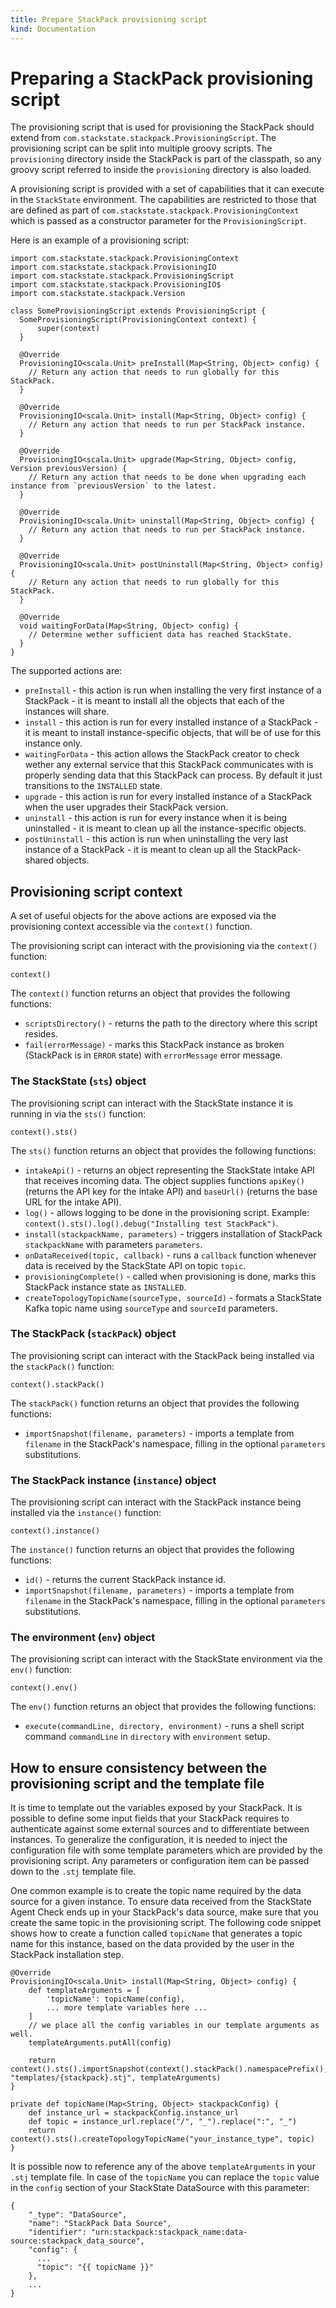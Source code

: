 ```yaml
---
title: Prepare StackPack provisioning script
kind: Documentation
---
```


# Preparing a StackPack provisioning script

The provisioning script that is used for provisioning the StackPack should extend from `com.stackstate.stackpack.ProvisioningScript`. The provisioning script can be split into multiple groovy scripts. The `provisioning` directory inside the StackPack is part of the classpath, so any groovy script referred to inside the `provisioning` directory is also loaded.

A provisioning script is provided with a set of capabilities that it can execute in the `StackState` environment. The capabilities are restricted to those that are defined as part of `com.stackstate.stackpack.ProvisioningContext` which is passed as a constructor parameter for the `ProvisioningScript`.

Here is an example of a provisioning script:

```text
import com.stackstate.stackpack.ProvisioningContext
import com.stackstate.stackpack.ProvisioningIO
import com.stackstate.stackpack.ProvisioningScript
import com.stackstate.stackpack.ProvisioningIO$
import com.stackstate.stackpack.Version

class SomeProvisioningScript extends ProvisioningScript {
  SomeProvisioningScript(ProvisioningContext context) {
      super(context)
  }

  @Override
  ProvisioningIO<scala.Unit> preInstall(Map<String, Object> config) {
    // Return any action that needs to run globally for this StackPack.
  }

  @Override
  ProvisioningIO<scala.Unit> install(Map<String, Object> config) {
    // Return any action that needs to run per StackPack instance.
  }

  @Override
  ProvisioningIO<scala.Unit> upgrade(Map<String, Object> config, Version previousVersion) {
    // Return any action that needs to be done when upgrading each instance from `previousVersion` to the latest.
  }

  @Override
  ProvisioningIO<scala.Unit> uninstall(Map<String, Object> config) {
    // Return any action that needs to run per StackPack instance.
  }

  @Override
  ProvisioningIO<scala.Unit> postUninstall(Map<String, Object> config) {
    // Return any action that needs to run globally for this StackPack.
  }

  @Override
  void waitingForData(Map<String, Object> config) {
    // Determine wether sufficient data has reached StackState.
  }
}
```

The supported actions are:

* `preInstall` - this action is run when installing the very first instance of a StackPack - it is meant to install all the objects that each of the instances will share.
* `install` - this action is run for every installed instance of a StackPack - it is meant to install instance-specific objects, that will be of use for this instance only.
* `waitingForData` - this action allows the StackPack creator to check wether any external service that this StackPack communicates with is properly sending data that this StackPack can process. By default it just transitions to the `INSTALLED` state.
* `upgrade` - this action is run for every installed instance of a StackPack when the user upgrades their StackPack version.
* `uninstall` - this action is run for every instance when it is being uninstalled - it is meant to clean up all the instance-specific objects.
* `postUninstall` - this action is run when uninstalling the very last instance of a StackPack - it is meant to clean up all the StackPack-shared objects.

## Provisioning script context

A set of useful objects for the above actions are exposed via the provisioning context accessible via the `context()` function.

The provisioning script can interact with the provisioning via the `context()` function:

```text
context()
```

The `context()` function returns an object that provides the following functions:

* `scriptsDirectory()` - returns the path to the directory where this script resides.
* `fail(errorMessage)` - marks this StackPack instance as broken \(StackPack is in `ERROR` state\) with `errorMessage` error message.

### The StackState \(`sts`\) object

The provisioning script can interact with the StackState instance it is running in via the `sts()` function:

```text
context().sts()
```

The `sts()` function returns an object that provides the following functions:

* `intakeApi()` - returns an object representing the StackState intake API that receives incoming data. The object supplies functions `apiKey()` \(returns the API key for the intake API\) and `baseUrl()` \(returns the base URL for the intake API\).
* `log()` - allows logging to be done in the provisioning script. Example: `context().sts().log().debug("Installing test StackPack")`.
* `install(stackpackName, parameters)` - triggers installation of StackPack `stackpackName` with parameters `parameters`.
* `onDataReceived(topic, callback)` - runs a `callback` function whenever data is received by the StackState API on topic `topic`.
* `provisioningComplete()` - called when provisioning is done, marks this StackPack instance state as `INSTALLED`.
* `createTopologyTopicName(sourceType, sourceId)` - formats a StackState Kafka topic name using `sourceType` and `sourceId` parameters.

### The StackPack \(`stackPack`\) object

The provisioning script can interact with the StackPack being installed via the `stackPack()` function:

```text
context().stackPack()
```

The `stackPack()` function returns an object that provides the following functions:

* `importSnapshot(filename, parameters)` - imports a template from `filename` in the StackPack's namespace, filling in the optional `parameters` substitutions.

### The StackPack instance \(`instance`\) object

The provisioning script can interact with the StackPack instance being installed via the `instance()` function:

```text
context().instance()
```

The `instance()` function returns an object that provides the following functions:

* `id()` - returns the current StackPack instance id.
* `importSnapshot(filename, parameters)` - imports a template from `filename` in the StackPack's namespace, filling in the optional `parameters` substitutions.

### The environment \(`env`\) object

The provisioning script can interact with the StackState environment via the `env()` function:

```text
context().env()
```

The `env()` function returns an object that provides the following functions:

* `execute(commandLine, directory, environment)` - runs a shell script command `commandLine` in `directory` with `environment` setup.

## How to ensure consistency between the provisioning script and the template file

It is time to template out the variables exposed by your StackPack. It is possible to define some input fields that your StackPack requires to authenticate against some external sources and to differentiate between instances. To generalize the configuration, it is needed to inject the configuration file with some template parameters which are provided by the provisioning script. Any parameters or configuration item can be passed down to the `.stj` template file.

One common example is to create the topic name required by the data source for a given instance. To ensure data received from the StackState Agent Check ends up in your StackPack's data source, make sure that you create the same topic in the provisioning script. The following code snippet shows how to create a function called `topicName` that generates a topic name for this instance, based on the data provided by the user in the StackPack installation step.

```text
@Override
ProvisioningIO<scala.Unit> install(Map<String, Object> config) {
    def templateArguments = [
        'topicName': topicName(config),
        ... more template variables here ...
    ]
    // we place all the config variables in our template arguments as well.
    templateArguments.putAll(config)

    return context().sts().importSnapshot(context().stackPack().namespacePrefix(), "templates/{stackpack}.stj", templateArguments)
}

private def topicName(Map<String, Object> stackpackConfig) {
    def instance_url = stackpackConfig.instance_url
    def topic = instance_url.replace("/", "_").replace(":", "_")
    return context().sts().createTopologyTopicName("your_instance_type", topic)
}
```

It is possible now to reference any of the above `templateArguments` in your `.stj` template file. In case of the `topicName` you can replace the `topic` value in the `config` section of your StackState DataSource with this parameter:

```text
{
    "_type": "DataSource",
    "name": "StackPack Data Source",
    "identifier": "urn:stackpack:stackpack_name:data-source:stackpack_data_source",
    "config": {
      ...
      "topic": "{{ topicName }}"
    },
    ...
}
```

